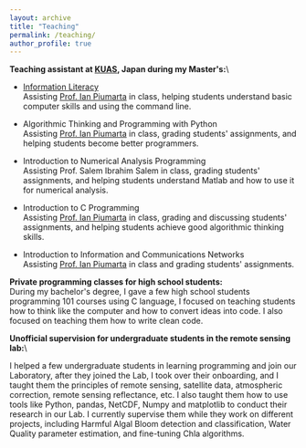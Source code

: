 ```yaml
---
layout: archive
title: "Teaching"
permalink: /teaching/
author_profile: true
---
```


<!-- {% include base_path %}

{% for post in site.teaching reversed %}
  {% include archive-single.html %}
{% endfor %} -->


**Teaching assistant at [KUAS](https://www.kuas.ac.jp/en/), Japan during my Master's:**\

-   [Information Literacy](https://kuas.org/wiki/doku.php?id=class:il:main)\
Assisting [Prof. Ian Piumarta](https://www.piumarta.com/cv/) in class, helping students understand basic computer skills and using the command line. 

-   Algorithmic Thinking and Programming with Python\
Assisting [Prof. Ian Piumarta](https://www.piumarta.com/cv/) in class, grading students' assignments, and helping students become better programmers.

-   Introduction to Numerical Analysis Programming\
Assisting Prof. Salem Ibrahim Salem in class, grading students' assignments, and helping students understand Matlab and how to use it for numerical analysis.

-   Introduction to C Programming\
Assisting [Prof. Ian Piumarta](https://www.piumarta.com/cv/) in class, grading and discussing students' assignments, and helping students achieve good algorithmic thinking skills.

-   Introduction to Information and Communications Networks\
Assisting [Prof. Ian Piumarta](https://www.piumarta.com/cv/) in class and grading students' assignments.

**Private programming classes for high school students:**\
During my bachelor's degree, I gave a few high school students programming 101 courses using C language, I focused on teaching students how to think like the computer and how to convert ideas into code. I also focused on teaching them how to write clean code.

**Unofficial supervision for undergraduate students in the remote sensing lab:**\

I helped a few undergraduate students in learning programming and join our Laboratory, after they joined the Lab, I took over their onboarding, and I taught them the principles of remote sensing, satellite data, atmospheric correction, remote sensing reflectance, etc. I also taught them how to use tools like Python, pandas, NetCDF, Numpy and matplotlib to conduct their research in our Lab. I currently supervise them while they work on different projects, including Harmful Algal Bloom detection and classification, Water Quality parameter estimation, and fine-tuning Chla algorithms.